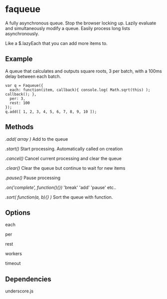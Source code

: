 faqueue
=======

A fully asynchronous queue. Stop the browser locking up. Lazily evaluate and simultaneously modify a queue. Easily process long lists asynchronously.

Like a $.lazyEach that you can add more items to. 

Example
-------

A queue that calculates and outputs square roots, 3 per batch, with a 100ms delay between each batch.

     
    var q = Faqueue({
      each: function(item, callback){ console.log( Math.sqrt(this) ); callback(); },
      per: 3,
      rest: 100
    });
    q.add([ 1, 2, 3, 4, 5, 6, 7, 8, 9, 10 ]);


Methods
-------

*.add( array )*
Add to the queue

*.start()*
Start processing. Automatically called on creation

*.cancel()*
Cancel current processing and clear the queue

*.clear()*
Clear the queue but continue to wait for new items

*.pause()*
Pause processing

*.on('complete', function(){})*
'break' 'add' 'pause' etc..

*.sort( function(a, b){} )*
Sort the queue with function.


Options
-------

each

per

rest

workers

timeout

Dependencies
------------

underscore.js



